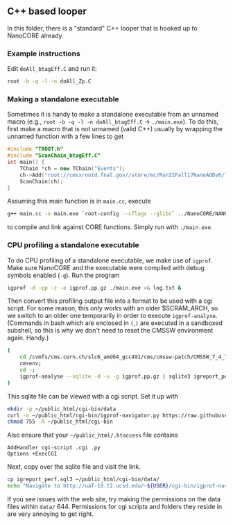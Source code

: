 ## C++ based looper

In this folder, there is a "standard" C++ looper that is hooked up to NanoCORE already.

### Example instructions

Edit `doAll_btagEff.C` and run it:

```bash
root -b -q -l -n doAll_Zp.C
```

### Making a standalone executable

Sometimes it is handy to make a standalone executable from an unnamed macro (e.g., `root -b -q -l -n doAll_btagEff.C` -> `./main.exe`).
To do this, first make a macro that is not unnamed (valid C++) usually by wrapping the unnamed function with a few lines to get
```cpp
#include "TROOT.h"
#include "ScanChain_btagEff.C"
int main() {
    TChain *ch = new TChain("Events");
    ch->Add("root://cmsxrootd.fnal.gov//store/mc/RunIIFall17NanoAODv6/TTJets_SingleLeptFromTbar_TuneCP5_13TeV-madgraphMLM-pythia8/NANOAODSIM/PU2017_12Apr2018_Nano25Oct2019_102X_mc2017_realistic_v7-v1/260000/E5F07826-B7B2-0C48-850C-63F68B5C9B99.root");
    ScanChain(ch);
}
```
Assuming this main function is in `main.cc`, execute
```bash
g++ main.cc -o main.exe `root-config --cflags --glibs` ../NanoCORE/NANO_CORE.so
```
to compile and link against CORE functions. Simply run with `./main.exe`.

### CPU profiling a standalone executable

To do CPU profiling of a standalone executable, we make use of `igprof`. Make sure NanoCORE and the executable
were compiled with debug symbols enabled (`-g`). Run the program
```bash
igprof -d -pp -z -o igprof.pp.gz ./main.exe >& log.txt &
```
Then convert this profiling output file into a format to be used with a cgi script. For some reason, this only
works with an older $SCRAM_ARCH, so we switch to an older one temporarily in order to execute `igprof-analyse`. (Commands
in bash which are enclosed in `(`,`)` are executed in a sandboxed subshell, so this is why we don't need to reset the
CMSSW environment again. Handy.)
```bash
(
    cd /cvmfs/cms.cern.ch/slc6_amd64_gcc491/cms/cmssw-patch/CMSSW_7_4_7_patch1;
    cmsenv;
    cd -;
    igprof-analyse --sqlite -d -v -g igprof.pp.gz | sqlite3 igreport_perf.sql3 >& /dev/null
)
```
This sqlite file can be viewed with a cgi script. Set it up with
```bash
mkdir -p ~/public_html/cgi-bin/data
curl -o ~/public_html/cgi-bin/igprof-navigator.py https://raw.githubusercontent.com/cmstas/NtupleMaker/combined/test/profiling/igprof-navigator.py
chmod 755 -R ~/public_html/cgi-bin
```
Also ensure that your `~/public_html/.htaccess` file contains
```
AddHandler cgi-script .cgi .py
Options +ExecCGI
```
Next, copy over the sqlite file and visit the link.
```bash
cp igreport_perf.sql3 ~/public_html/cgi-bin/data/
echo "Navigate to http://uaf-10.t2.ucsd.edu/~${USER}/cgi-bin/igprof-navigator.py/igreport_perf/"
```
If you see issues with the web site, try making the permissions on the data files within `data/` 644. 
Permissions for cgi scripts and folders they reside in are very annoying to get right. 
